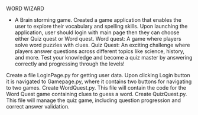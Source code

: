 WORD WIZARD
- A Brain storming game.
Created a game application that enables the user to explore their vocabulary and spelling skills.
Upon launching the application, user should login with main page then they can choose either Quiz quest or Word quest.
Word quest: A game where players solve word puzzles with clues.
Quiz Quest: An exciting challenge where players answer questions across different topics like science, history, and more. Test your knowledge and become a quiz master by answering correctly and progressing through the levels!

Create a file LoginPage.py for getting user data.
Upon clicking Login button it is navigated to Gamepage.py, where it contains two buttons for navigating to two games.
Create WordQuest.py. This file will contain the code for the Word Quest game containing clues to guess a word.
Create QuizQuest.py. This file will manage the quiz game, including question progression and correct answer validation.
